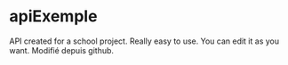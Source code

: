 # apiExemple
API created for a school project. Really easy to use. You can edit it as you want.
Modifié depuis github.
